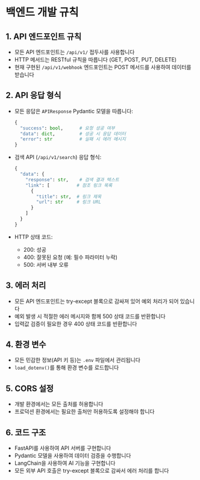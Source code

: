 # 백엔드 개발 규칙

## 1. API 엔드포인트 규칙
- 모든 API 엔드포인트는 `/api/v1/` 접두사를 사용합니다
- HTTP 메서드는 RESTful 규칙을 따릅니다 (GET, POST, PUT, DELETE)
- 현재 구현된 `/api/v1/webhook` 엔드포인트는 POST 메서드를 사용하여 데이터를 받습니다

## 2. API 응답 형식
- 모든 응답은 `APIResponse` Pydantic 모델을 따릅니다:
  ```python
  {
    "success": bool,      # 요청 성공 여부
    "data": dict,         # 성공 시 응답 데이터
    "error": str          # 실패 시 에러 메시지
  }
  ```

- 검색 API (`/api/v1/search`) 응답 형식:
  ```python
  {
    "data": {
      "response": str,    # 검색 결과 텍스트
      "link": [          # 참조 링크 목록
        {
          "title": str,  # 링크 제목
          "url": str     # 링크 URL
        }
      ]
    }
  }
  ```

- HTTP 상태 코드:
  - 200: 성공
  - 400: 잘못된 요청 (예: 필수 파라미터 누락)
  - 500: 서버 내부 오류

## 3. 에러 처리
- 모든 API 엔드포인트는 try-except 블록으로 감싸져 있어 예외 처리가 되어 있습니다
- 예외 발생 시 적절한 에러 메시지와 함께 500 상태 코드를 반환합니다
- 입력값 검증이 필요한 경우 400 상태 코드를 반환합니다

## 4. 환경 변수
- 모든 민감한 정보(API 키 등)는 `.env` 파일에서 관리됩니다
- `load_dotenv()`를 통해 환경 변수를 로드합니다

## 5. CORS 설정
- 개발 환경에서는 모든 출처를 허용합니다
- 프로덕션 환경에서는 필요한 출처만 허용하도록 설정해야 합니다

## 6. 코드 구조
- FastAPI를 사용하여 API 서버를 구현합니다
- Pydantic 모델을 사용하여 데이터 검증을 수행합니다
- LangChain을 사용하여 AI 기능을 구현합니다
- 모든 외부 API 호출은 try-except 블록으로 감싸서 에러 처리를 합니다 